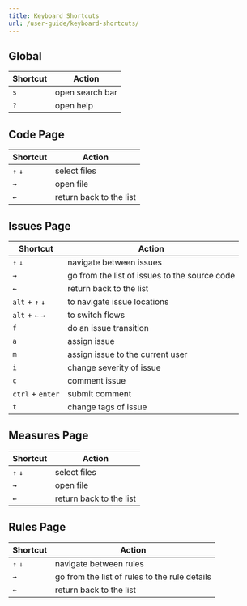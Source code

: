 ```yaml
---
title: Keyboard Shortcuts
url: /user-guide/keyboard-shortcuts/
---
```


## Global

| Shortcut | Action          |
| -------- | --------------- |
| `s`      | open search bar |
| `?`      | open help       |

## Code Page

| Shortcut | Action                                        |
| -------- | --------------------------------------------- |
| `↑` `↓`  | select files                                  |
| `→`      | open file                                     |
| `←`      | return back to the list                       |

## Issues Page

| Shortcut         | Action                                        |
| ---------------- | --------------------------------------------- |
| `↑` `↓`          | navigate between issues                       |
| `→`              | go from the list of issues to the source code |
| `←`              | return back to the list                       |
| `alt` + `↑` `↓`  | to navigate issue locations                   |
| `alt` + `←` `→`  | to switch flows                               |
| `f`              | do an issue transition                        |
| `a`              | assign issue                                  |
| `m`              | assign issue to the current user              |
| `i`              | change severity of issue                      |
| `c`              | comment issue                                 |
| `ctrl` + `enter` | submit comment                                |
| `t`              | change tags of issue                          |

## Measures Page

| Shortcut | Action                                        |
| -------- | --------------------------------------------- |
| `↑` `↓`  | select files                                  |
| `→`      | open file                                     |
| `←`      | return back to the list                       |

## Rules Page

| Shortcut | Action                                        |
| -------- | --------------------------------------------- |
| `↑` `↓`  | navigate between rules                        |
| `→`      | go from the list of rules to the rule details |
| `←`      | return back to the list                       |
